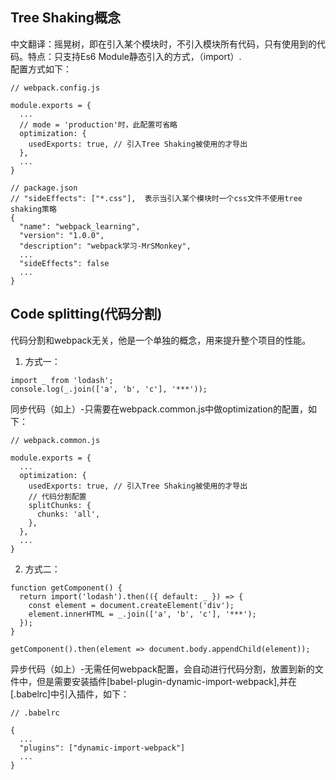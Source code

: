 ## Tree Shaking概念
中文翻译：摇晃树，即在引入某个模块时，不引入模块所有代码，只有使用到的代码。特点：只支持Es6 Module静态引入的方式，（import）.<br/>
配置方式如下：

```
// webpack.config.js

module.exports = {
  ...
  // mode = 'production'时，此配置可省略
  optimization: {
    usedExports: true, // 引入Tree Shaking被使用的才导出
  },
  ...
}

// package.json 
// "sideEffects": ["*.css"],  表示当引入某个模块时一个css文件不使用tree shaking策略
{
  "name": "webpack_learning",
  "version": "1.0.0",
  "description": "webpack学习-MrSMonkey",
  ...
  "sideEffects": false
  ...
}
```


## Code splitting(代码分割)
代码分割和webpack无关，他是一个单独的概念，用来提升整个项目的性能。
1. 方式一：

```
import _ from 'lodash';
console.log(_.join(['a', 'b', 'c'], '***'));
```
同步代码（如上）-只需要在webpack.common.js中做optimization的配置，如下：

```
// webpack.common.js

module.exports = {
  ...
  optimization: {
    usedExports: true, // 引入Tree Shaking被使用的才导出
    // 代码分割配置
    splitChunks: {
      chunks: 'all',
    },
  },
  ...
}
```

2. 方式二：

```
function getComponent() {
  return import('lodash').then(({ default: _ }) => {
    const element = document.createElement('div');
    element.innerHTML = _.join(['a', 'b', 'c'], '***');
  });
}

getComponent().then(element => document.body.appendChild(element));
```
异步代码（如上）-无需任何webpack配置，会自动进行代码分割，放置到新的文件中，但是需要安装插件[babel-plugin-dynamic-import-webpack],并在[.babelrc]中引入插件，如下：

```
// .babelrc

{
  ...
  "plugins": ["dynamic-import-webpack"]
  ...
}
```
